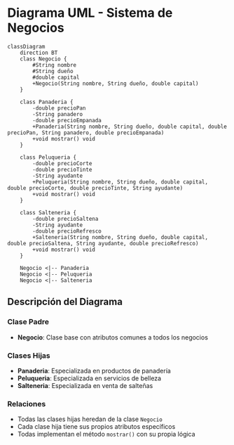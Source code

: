 # Diagrama UML - Sistema de Negocios

```mermaid
classDiagram
    direction BT
    class Negocio {
        #String nombre
        #String dueño
        #double capital
        +Negocio(String nombre, String dueño, double capital)
    }

    class Panaderia {
        -double precioPan
        -String panadero
        -double precioEmpanada
        +Panaderia(String nombre, String dueño, double capital, double precioPan, String panadero, double precioEmpanada)
        +void mostrar() void
    }

    class Peluqueria {
        -double precioCorte
        -double precioTinte
        -String ayudante
        +Peluqueria(String nombre, String dueño, double capital, double precioCorte, double precioTinte, String ayudante)
        +void mostrar() void
    }

    class Salteneria {
        -double precioSaltena
        -String ayudante
        -double precioRefresco
        +Salteneria(String nombre, String dueño, double capital, double precioSaltena, String ayudante, double precioRefresco)
        +void mostrar() void
    }

    Negocio <|-- Panaderia
    Negocio <|-- Peluqueria
    Negocio <|-- Salteneria
```

## Descripción del Diagrama

### Clase Padre
- **Negocio**: Clase base con atributos comunes a todos los negocios

### Clases Hijas
- **Panaderia**: Especializada en productos de panadería
- **Peluqueria**: Especializada en servicios de belleza
- **Salteneria**: Especializada en venta de salteñas

### Relaciones
- Todas las clases hijas heredan de la clase `Negocio`
- Cada clase hija tiene sus propios atributos específicos
- Todas implementan el método `mostrar()` con su propia lógica
